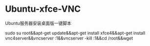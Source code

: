 # Ubuntu-xfce-VNC
Ubuntu服务器安装桌面版一键脚本

sudo su root&&apt-get update&&apt-get install xfce4&&apt-get install vnc4server&&vncserver :1&&vncserver -kill :1&&cd /root&&wget 





